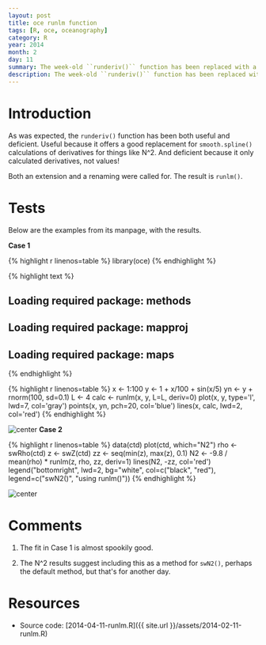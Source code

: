 ```yaml
---
layout: post
title: oce runlm function
tags: [R, oce, oceanography]
category: R
year: 2014
month: 2
day: 11
summary: The week-old ``runderiv()`` function has been replaced with a more useful ``runlm()`` function.  This post shows how to use it.
description: The week-old ``runderiv()`` function has been replaced with a more useful ``runlm()`` function.  This post shows how to use it.
---
```


# Introduction

As was expected, the ``runderiv()`` function has been both useful and deficient.  Useful because it offers a good replacement for ``smooth.spline()`` calculations of derivatives for things like N^2.  And deficient because it only calculated derivatives, not values!

Both an extension and a renaming were called for.  The result is ``runlm()``.

# Tests

Below are the examples from its manpage, with the results.

**Case 1**


{% highlight r linenos=table %}
library(oce)
{% endhighlight %}



{% highlight text %}
## Loading required package: methods
## Loading required package: mapproj
## Loading required package: maps
{% endhighlight %}



{% highlight r linenos=table %}
x <- 1:100
y <- 1 + x/100 + sin(x/5)
yn <- y + rnorm(100, sd=0.1)
L <- 4
calc <- runlm(x, y, L=L, deriv=0)
plot(x, y, type='l', lwd=7, col='gray')
points(x, yn, pch=20, col='blue')
lines(x, calc, lwd=2, col='red')
{% endhighlight %}

![center](http://dankelley.github.io/figs/2014-02-11-oce_runlm/runlm-case1.png) 
**Case 2**

{% highlight r linenos=table %}
data(ctd)
plot(ctd, which="N2")
rho <- swRho(ctd)
z <- swZ(ctd)
zz <- seq(min(z), max(z), 0.1)
N2 <- -9.8 / mean(rho) * runlm(z, rho, zz, deriv=1)
lines(N2, -zz, col='red')
legend("bottomright", lwd=2, bg="white",
       col=c("black", "red"),
       legend=c("swN2()", "using runlm()"))
{% endhighlight %}

![center](http://dankelley.github.io/figs/2014-02-11-oce_runlm/runlm-case2.png) 

# Comments

1. The fit in Case 1 is almost spookily good.

2. The N^2 results suggest including this as a method for ``swN2()``, perhaps the default method, but that's for another day.

# Resources
* Source code: [2014-04-11-runlm.R]({{ site.url }}/assets/2014-02-11-runlm.R)
